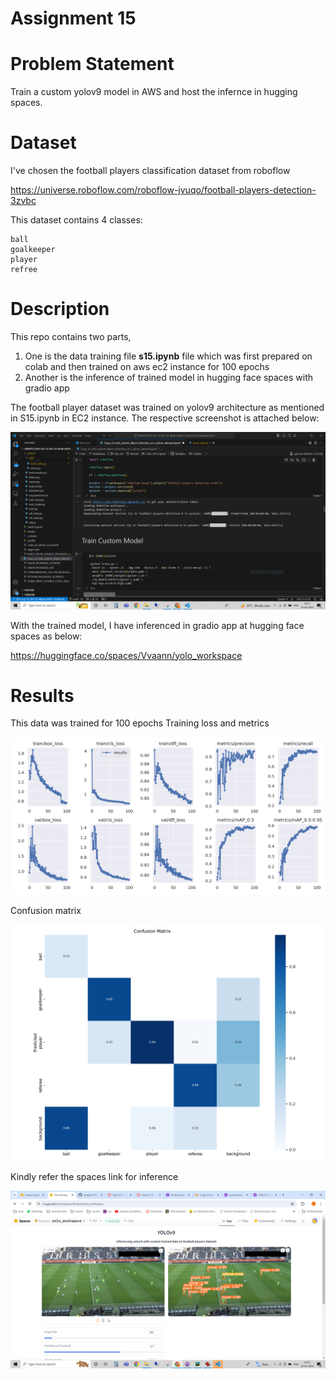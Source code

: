 
# Assignment 15

# Problem Statement

Train a custom yolov9 model in AWS and host the infernce in hugging spaces.

# Dataset

I've chosen the football players classification dataset from roboflow 

https://universe.roboflow.com/roboflow-jvuqo/football-players-detection-3zvbc

This dataset contains 4 classes:

    ball
    goalkeeper
    player
    refree
        
# Description

This repo contains two parts, 
    
1. One is the data training file **s15.ipynb** file which was first prepared on colab and then trained on aws ec2 instance for 100 epochs
2. Another is the inference of trained model in hugging face spaces with gradio app

The football player dataset was trained on yolov9 architecture as mentioned in S15.ipynb in EC2 instance. The respective screenshot is attached below:

<p align="center">
    <img src="images/training.PNG" alt="centered image" />
</p>

With the trained model, I have inferenced in gradio app at hugging face spaces as below:

 https://huggingface.co/spaces/Vvaann/yolo_workspace

# Results

This data was trained for 100 epochs
Training loss and metrics

<p align="center">
    <img src="images/graph.png" alt="centered image" />
</p>

Confusion matrix

<p align="center">
    <img src="images/cm.png" alt="centered image" />
</p>

Kindly refer the spaces link for inference

<p align="center">
    <img src="images/spaces.PNG" alt="centered image" />
</p>


